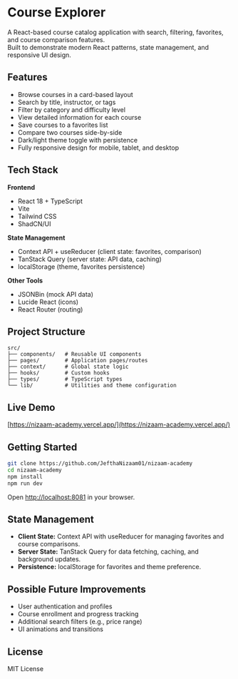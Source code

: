 # Course Explorer

A React-based course catalog application with search, filtering, favorites, and course comparison features.  
Built to demonstrate modern React patterns, state management, and responsive UI design.

## Features

- Browse courses in a card-based layout
- Search by title, instructor, or tags
- Filter by category and difficulty level
- View detailed information for each course
- Save courses to a favorites list
- Compare two courses side-by-side
- Dark/light theme toggle with persistence
- Fully responsive design for mobile, tablet, and desktop

## Tech Stack

**Frontend**
- React 18 + TypeScript
- Vite
- Tailwind CSS
- ShadCN/UI

**State Management**
- Context API + useReducer (client state: favorites, comparison)
- TanStack Query (server state: API data, caching)
- localStorage (theme, favorites persistence)

**Other Tools**
- JSONBin (mock API data)
- Lucide React (icons)
- React Router (routing)

## Project Structure

```
src/
├── components/   # Reusable UI components
├── pages/        # Application pages/routes
├── context/      # Global state logic
├── hooks/        # Custom hooks
├── types/        # TypeScript types
└── lib/          # Utilities and theme configuration
```

## Live Demo

[https://nizaam-academy.vercel.app/](https://nizaam-academy.vercel.app/)

## Getting Started

```bash
git clone https://github.com/JefthaNizaam01/nizaam-academy
cd nizaam-academy
npm install
npm run dev
```
Open [http://localhost:8081](http://localhost:8081) in your browser.

## State Management

- **Client State:** Context API with useReducer for managing favorites and course comparisons.
- **Server State:** TanStack Query for data fetching, caching, and background updates.
- **Persistence:** localStorage for favorites and theme preference.

## Possible Future Improvements

- User authentication and profiles
- Course enrollment and progress tracking
- Additional search filters (e.g., price range)
- UI animations and transitions

## License

MIT License